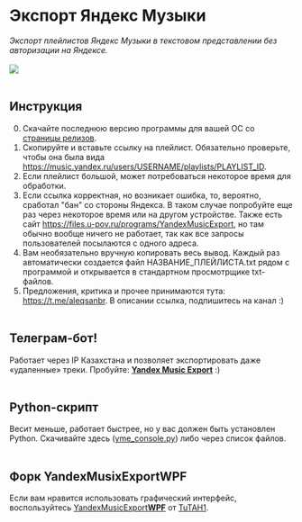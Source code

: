 # Экспорт Яндекс Музыки
*Экспорт плейлистов Яндекс Музыки в текстовом представлении без авторизации на Яндексе.*
<br><br>
<img src="https://u-pov.ru/wp-content/uploads/2023/07/%D0%B8%D0%B7%D0%BE%D0%B1%D1%80%D0%B0%D0%B6%D0%B5%D0%BD%D0%B8%D0%B5-2.png">
<br><br>
## Инструкция
0. Скачайте последнюю версию программы для вашей ОС со <a href="https://github.com/aleqsanbr/YandexMusicExport/releases">страницы релизов</a>.
1. Скопируйте и вставьте ссылку на плейлист. Обязательно проверьте, чтобы она была вида https://music.yandex.ru/users/USERNAME/playlists/PLAYLIST_ID.
2. Если плейлист большой, может потребоваться некоторое время для обработки.
3. Если ссылка корректная, но возникает ошибка, то, вероятно, сработал "бан" со стороны Яндекса. В таком случае попробуйте еще раз через некоторое время или на другом устройстве. Также есть сайт https://files.u-pov.ru/programs/YandexMusicExport, но там обычно вообще ничего не работает, так как все запросы пользователей посылаются с одного адреса.
4. Вам необязательно вручную копировать весь вывод. Каждый раз автоматически создается файл НАЗВАНИЕ_ПЛЕЙЛИСТА.txt рядом с программой и открывается в стандартном просмотрщике txt-файлов.
5. Предложения, критика и прочее принимаются тута: https://t.me/aleqsanbr. В описании ссылка, подпишитесь на канал :)
<br><br>
## Телеграм-бот!
Работает через IP Казахстана и позволяет экспортировать даже «удаленные» треки. Пробуйте: <a href="https://link.u-pov.ru/ymebot"><b>Yandex Music Export</b></a> :)
<br><br>
## Python-скрипт
Весит меньше, работает быстрее, но у вас должен быть установлен Python. Скачивайте здесь (<a href="https://raw.githubusercontent.com/aleqsanbr/YandexMusicExport/master/yme_console.py" download>yme_console.py</a>) либо через список файлов.
<br><br>
## Форк YandexMusixExportWPF
Если вам нравится использовать графический интерфейс, воспользуйтесь <a href="https://github.com/TuTAH1/YandexMusicExportWpf">YandexMusicExport**WPF**</a> от <a href="https://github.com/TuTAH1">TuTAH1</a>.
